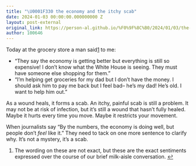 ```yaml
---
title: "\U0001F330 the economy and the itchy scab"
date: 2024-01-03 00:00:00.000000000 Z
layout: post-external
original_link: https://person-al.github.io/%F0%9F%8C%B0/2024/01/03/the-economy-and-the-itchy-scab.html
author: 100646
---
```


Today at the grocery store a man said[1](#fn:1) to me:

- “They say the economy is getting better but everything is still so expensive! I don’t know what the White House is seeing. They must have someone else shopping for them.”
- “I’m helping get groceries for my dad but I don’t have the money. I should ask him to pay me back but I feel bad– he’s my dad! He’s old. I want to help him out.”

As a wound heals, it forms a scab. An itchy, painful scab is still a problem. It may not be at risk of infection, but it’s still a wound that hasn’t fully healed. Maybe it hurts every time you move. Maybe it restricts your movement.

When journalists say “By the numbers, the economy is doing well, but people don’t _feel_ like it.” They need to tack on one more sentence to clarify why. It’s not a mystery, it’s a scab.

1. The wording on these are not exact, but these are the exact sentiments expressed over the course of our brief milk-aisle conversation. [↩](#fnref:1)

